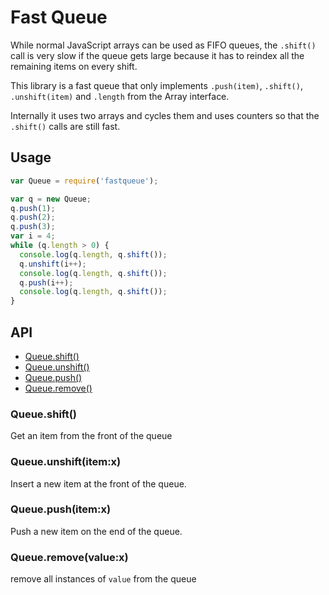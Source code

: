 # Fast Queue

While normal JavaScript arrays can be used as FIFO queues, the `.shift()` call is very slow if the queue gets large because it has to reindex all the remaining items on every shift.

This library is a fast queue that only implements `.push(item)`, `.shift()`, `.unshift(item)` and `.length` from the Array interface.

Internally it uses two arrays and cycles them and uses counters so that the `.shift()` calls are still fast.

## Usage

```js
var Queue = require('fastqueue');

var q = new Queue;
q.push(1);
q.push(2);
q.push(3);
var i = 4;
while (q.length > 0) {
  console.log(q.length, q.shift());
  q.unshift(i++);
  console.log(q.length, q.shift());
  q.push(i++);
  console.log(q.length, q.shift());
}
```

## API

  - [Queue.shift()](#queueshift)
  - [Queue.unshift()](#queueunshiftitemx)
  - [Queue.push()](#queuepushitemx)
  - [Queue.remove()](#queueremovevaluex)

### Queue.shift()

  Get an item from the front of the queue

### Queue.unshift(item:x)

  Insert a new item at the front of the queue.

### Queue.push(item:x)

  Push a new item on the end of the queue.

### Queue.remove(value:x)

  remove all instances of `value` from the queue
